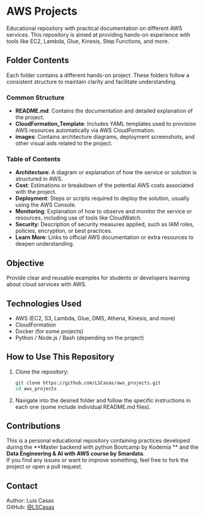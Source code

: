 # AWS Projects

Educational repository with practical documentation on different AWS services. This repository is aimed at providing hands-on experience with tools like EC2, Lambda, Glue, Kinesis, Step Functions, and more.

## Folder Contents

Each folder contains a different hands-on project. These folders follow a consistent structure to maintain clarity and facilitate understanding.

### Common Structure

- **README.md**: Contains the documentation and detailed explanation of the project.
- **CloudFormation_Template**: Includes YAML templates used to provision AWS resources automatically via AWS CloudFormation.
- **images**: Contains architecture diagrams, deployment screenshots, and other visual aids related to the project.

### Table of Contents

- **Architecture**: A diagram or explanation of how the service or solution is structured in AWS.
- **Cost**: Estimations or breakdown of the potential AWS costs associated with the project.
- **Deployment**: Steps or scripts required to deploy the solution, usually using the AWS Console.
- **Monitoring**: Explanation of how to observe and monitor the service or resources, including use of tools like CloudWatch.
- **Security**: Description of security measures applied, such as IAM roles, policies, encryption, or best practices.
- **Learn More**: Links to official AWS documentation or extra resources to deepen understanding.

## Objective

Provide clear and reusable examples for students or developers learning about cloud services with AWS.

## Technologies Used

- AWS (EC2, S3, Lambda, Glue, DMS, Athena, Kinesis, and more)
- CloudFormation
- Docker (for some projects)
- Python / Node.js / Bash (depending on the project)

## How to Use This Repository

1. Clone the repository:

   ```bash
   git clone https://github.com/LSCasas/aws_projects.git
   cd aws_projects
   ```

2. Navigate into the desired folder and follow the specific instructions in each one (some include individual README.md files).

## Contributions

This is a personal educational repository containing practices developed during the **Master backend with python Bootcamp by Kodemia ** and the **Data Engineering & AI with AWS course by Smardata**.  
If you find any issues or want to improve something, feel free to fork the project or open a pull request.

## Contact

Author: Luis Casas  
GitHub: [@LSCasas](https://github.com/LSCasas)
